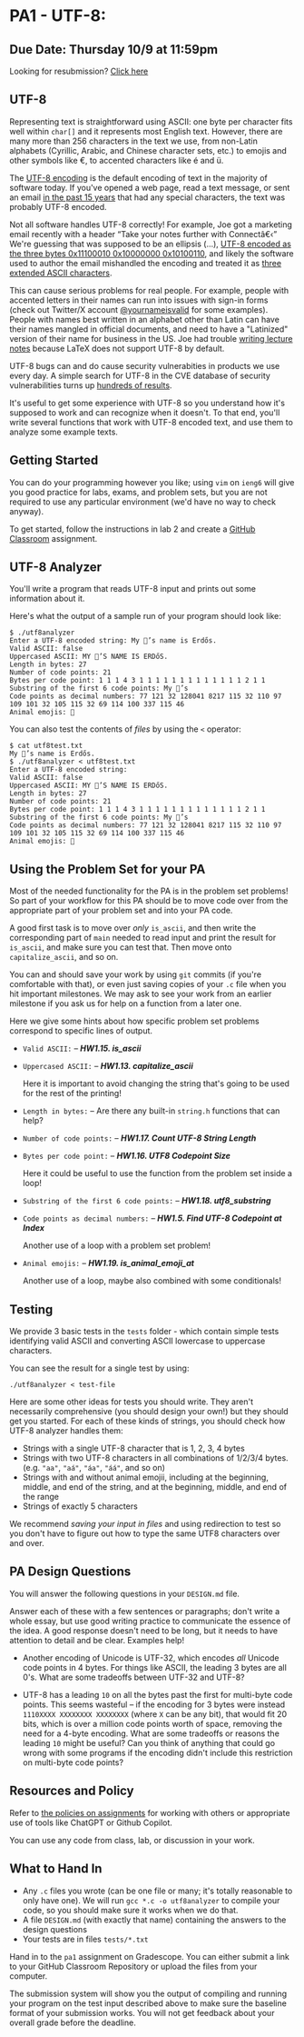 # PA1 - UTF-8:

## Due Date: Thursday 10/9 at 11:59pm

Looking for resubmission? [Click here](https://ucsd-cse29.github.io/fa25/pa/pa1/resubmission/index.html)

## UTF-8

Representing text is straightforward using ASCII: one byte per character fits well within `char[]` and it represents most English text. However, there are many more than 256 characters in the text we use, from non-Latin alphabets (Cyrillic, Arabic, and Chinese character sets, etc.) to emojis and other symbols like €, to accented characters like é and ü.

The [UTF-8 encoding](https://en.wikipedia.org/wiki/UTF-8#Encoding) is the default encoding of text in the majority of software today.
If you've opened a web page, read a text message, or sent an email [in the past 15 years](https://en.wikipedia.org/wiki/UTF-8#/media/File:Unicode_Web_growth.svg) that had any special characters, the text was probably UTF-8 encoded.

Not all software handles UTF-8 correctly! For example, Joe got a marketing email recently with a header “Take your notes further with Connectâ€‹” We're guessing that was supposed to be an ellipsis (…), [UTF-8 encoded as the three bytes 0x11100010 0x10000000 0x10100110](https://www.compart.com/en/unicode/U+2026), and likely the software used to author the email mishandled the encoding and treated it as [three extended ASCII characters](https://en.wikipedia.org/wiki/Extended_ASCII).

This can cause serious problems for real people. For example, people with accented letters in their names can run into issues with sign-in forms (check out Twitter/X account [@yournameisvalid](https://x.com/yournameisvalid?lang=en) for some examples). People with names best written in an alphabet other than Latin can have their names mangled in official documents, and need to have a "Latinized" version of their name for business in the US. Joe had trouble [writing lecture notes](https://x.com/JoePolitz/status/1841175066845069552) because LaTeX does not support UTF-8 by default.

UTF-8 bugs can and do cause security vulnerabities in products we use every day. A simple search for UTF-8 in the CVE database of security vulnerabilities turns up [hundreds of results](https://cve.mitre.org/cgi-bin/cvekey.cgi?keyword=utf-8).

It's useful to get some experience with UTF-8 so you understand how it's supposed to work and can recognize when it doesn't.
To that end, you'll write several functions that work with UTF-8 encoded text, and use them to analyze some example texts.

## Getting Started

You can do your programming however you like; using `vim` on `ieng6` will give you good
practice for labs, exams, and problem sets, but you are not required to use any
particular environment (we'd have no way to check anyway).

To get started, follow the instructions in lab 2 and create a [GitHub Classroom](https://classroom.github.com/a/pGoD-4Uz) assignment.

## UTF-8 Analyzer

You'll write a program that reads UTF-8 input and prints out some information
about it.

Here's what the output of a sample run of your program should look like:

```
$ ./utf8analyzer
Enter a UTF-8 encoded string: My 🐩’s name is Erdős.
Valid ASCII: false
Uppercased ASCII: MY 🐩’S NAME IS ERDőS.
Length in bytes: 27
Number of code points: 21
Bytes per code point: 1 1 1 4 3 1 1 1 1 1 1 1 1 1 1 1 1 1 2 1 1
Substring of the first 6 code points: My 🐩’s
Code points as decimal numbers: 77 121 32 128041 8217 115 32 110 97 109 101 32 105 115 32 69 114 100 337 115 46
Animal emojis: 🐩
```

You can also test the contents of _files_ by using the `<` operator:

```
$ cat utf8test.txt
My 🐩’s name is Erdős.
$ ./utf8analyzer < utf8test.txt
Enter a UTF-8 encoded string:
Valid ASCII: false
Uppercased ASCII: MY 🐩’S NAME IS ERDőS.
Length in bytes: 27
Number of code points: 21
Bytes per code point: 1 1 1 4 3 1 1 1 1 1 1 1 1 1 1 1 1 1 2 1 1
Substring of the first 6 code points: My 🐩’s
Code points as decimal numbers: 77 121 32 128041 8217 115 32 110 97 109 101 32 105 115 32 69 114 100 337 115 46
Animal emojis: 🐩
```

## Using the Problem Set for your PA

Most of the needed functionality for the PA is in the problem set problems! So
part of your workflow for this PA should be to move code over from the
appropriate part of your problem set and into your PA code.

A good first task is to move over _only_ `is_ascii`, and then write the
corresponding part of `main` needed to read input and print the result for
`is_ascii`, and make sure you can test that. Then move onto `capitalize_ascii`,
and so on.

You can and should save your work by using `git` commits (if you're comfortable
with that), or even just saving copies of your `.c` file when you hit important
milestones. We may ask to see your work from an earlier milestone if you ask us
for help on a function from a later one.

Here we give some hints about how specific problem set problems correspond to
specific lines of output.

- `Valid ASCII:` – **_HW1.15. is_ascii_**
- `Uppercased ASCII:` – **_HW1.13. capitalize_ascii_**

  Here it is important to avoid changing the string that's going to be used for
  the rest of the printing!

- `Length in bytes:` – Are there any built-in `string.h` functions that can help?
- `Number of code points:` – **_HW1.17. Count UTF-8 String Length_**
- `Bytes per code point:` – **_HW1.16. UTF8 Codepoint Size_**

  Here it could be useful to use the function from the problem set inside a loop!

- `Substring of the first 6 code points:` – **_HW1.18. utf8_substring_**
- `Code points as decimal numbers:` – **_HW1.5. Find UTF-8 Codepoint at Index_**

  Another use of a loop with a problem set problem!

- `Animal emojis:` – **_HW1.19. is_animal_emoji_at_**

  Another use of a loop, maybe also combined with some conditionals!

## Testing

We provide 3 basic tests in the `tests` folder - which contain simple tests identifying valid ASCII and converting ASCII lowercase to uppercase characters.

You can see the result for a single test by using:

```
./utf8analyzer < test-file
```

Here are some other ideas for tests you should write. They aren't necessarily comprehensive (you should design your own!) but they should get you started. For each of these kinds of strings, you should check how UTF-8 analyzer handles them:

- Strings with a single UTF-8 character that is 1, 2, 3, 4 bytes
- Strings with two UTF-8 characters in all combinations of 1/2/3/4 bytes. (e.g. `"aa"`, `"aá"`, `"áa"`, `"áá"`, and so on)
- Strings with and without animal emojii, including at the beginning, middle, and end of the string, and at the beginning, middle, and end of the range
- Strings of exactly 5 characters

We recommend _saving your input in files_ and using redirection to test so you don't have to figure out how to type the same UTF8 characters over and over.

## PA Design Questions

You will answer the following questions in your `DESIGN.md` file.

Answer each of these with a few sentences or paragraphs; don't write a whole essay, but use good writing practice to communicate the essence of the idea. A good response doesn't need to be long, but it needs to have attention to detail and be clear. Examples help!

- Another encoding of Unicode is UTF-32, which encodes _all_ Unicode code points in 4 bytes. For things like ASCII, the leading 3 bytes are all 0's. What are some tradeoffs between UTF-32 and UTF-8?

- UTF-8 has a leading `10` on all the bytes past the first for multi-byte code points. This seems wasteful – if the encoding for 3 bytes were instead `1110XXXX XXXXXXXX XXXXXXXX` (where `X` can be any bit), that would fit 20 bits, which is over a million code points worth of space, removing the need for a 4-byte encoding. What are some tradeoffs or reasons the leading `10` might be useful? Can you think of anything that could go wrong with some programs if the encoding didn't include this restriction on multi-byte code points?

## Resources and Policy

Refer to [the policies on assignments](https://ucsd-cse29.github.io/fa25/#assignments-and-academic-integrity) for working with others or appropriate use of tools like ChatGPT or Github Copilot.

You can use any code from class, lab, or discussion in your work.

## What to Hand In

- Any `.c` files you wrote (can be one file or many; it's totally reasonable to only have one). We will run `gcc *.c -o utf8analyzer` to compile your code, so you should make sure it works when we do that.
- A file `DESIGN.md` (with exactly that name) containing the answers to the design questions
- Your tests are in files `tests/*.txt`

Hand in to the `pa1` assignment on Gradescope. You can either submit a link to your GitHub Classroom Repository or upload
the files from your computer.

The submission system will show you the output of compiling and running your program on the test input described above to make sure the baseline format of your submission works. You will not get feedback about your overall grade before the deadline.
